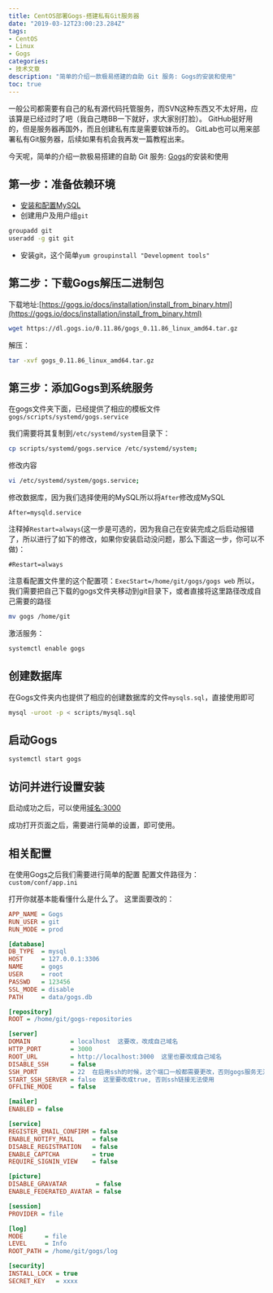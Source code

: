 ```yaml
---
title: CentOS部署Gogs-搭建私有Git服务器
date: "2019-03-12T23:00:23.284Z"
tags: 
- CentOS
- Linux
- Gogs
categories:
- 技术文章
description: "简单的介绍一款极易搭建的自助 Git 服务: Gogs的安装和使用"
toc: true
---
```



一般公司都需要有自己的私有源代码托管服务，而SVN这种东西又不太好用，应该算是已经过时了吧（我自己瞎BB一下就好，求大家别打脸）。
GitHub挺好用的，但是服务器再国外，而且创建私有库是需要软妹币的。
GitLab也可以用来部署私有Git服务器，后续如果有机会我再发一篇教程出来。

今天呢，简单的介绍一款极易搭建的自助 Git 服务: [Gogs](https://github.com/gogs/gogs)的安装和使用

## 第一步：准备依赖环境
* [安装和配置MySQL](https://github.com/a-gg/a-gg.github.io/issues/2)
* 创建用户及用户组`git`
```bash
groupadd git
useradd -g git git
```
* 安装git，这个简单`yum groupinstall "Development tools"`

## 第二步：下载Gogs解压二进制包
下载地址:[https://gogs.io/docs/installation/install_from_binary.html](https://gogs.io/docs/installation/install_from_binary.html)
```bash
wget https://dl.gogs.io/0.11.86/gogs_0.11.86_linux_amd64.tar.gz
```
解压：
```bash
tar -xvf gogs_0.11.86_linux_amd64.tar.gz
```

## 第三步：添加Gogs到系统服务
在gogs文件夹下面，已经提供了相应的模板文件`gogs/scripts/systemd/gogs.service`

我们需要将其复制到`/etc/systemd/system`目录下：
```bash
cp scripts/systemd/gogs.service /etc/systemd/system;
```

修改内容
```bash
vi /etc/systemd/system/gogs.service;
```
修改数据库，因为我们选择使用的MySQL所以将`After`修改成MySQL
```
After=mysqld.service
```

注释掉`Restart=always`(这一步是可选的，因为我自己在安装完成之后启动报错了，所以进行了如下的修改，如果你安装启动没问题，那么下面这一步，你可以不做)：
```
#Restart=always
```

注意看配置文件里的这个配置项：`ExecStart=/home/git/gogs/gogs web`
所以，我们需要把自己下载的gogs文件夹移动到git目录下，或者直接将这里路径改成自己需要的路径
```bash
mv gogs /home/git
```

激活服务：
```bash
systemctl enable gogs
```

## 创建数据库
在Gogs文件夹内也提供了相应的创建数据库的文件`mysqls.sql`，直接使用即可
```bash
mysql -uroot -p < scripts/mysql.sql
```

## 启动Gogs
```bash
systemctl start gogs
```

## 访问并进行设置安装
启动成功之后，可以使用[域名:3000](http://域名:3000)

成功打开页面之后，需要进行简单的设置，即可使用。

## 相关配置
在使用Gogs之后我们需要进行简单的配置
配置文件路径为： `custom/conf/app.ini`

打开你就基本能看懂什么是什么了。
这里面要改的：
```ini
APP_NAME = Gogs
RUN_USER = git
RUN_MODE = prod

[database]
DB_TYPE  = mysql
HOST     = 127.0.0.1:3306
NAME     = gogs
USER     = root
PASSWD   = 123456
SSL_MODE = disable
PATH     = data/gogs.db

[repository]
ROOT = /home/git/gogs-repositories

[server]
DOMAIN           = localhost  这要改，改成自己域名
HTTP_PORT        = 3000
ROOT_URL         = http://localhost:3000  这里也要改成自己域名
DISABLE_SSH      = false
SSH_PORT         = 22  在启用ssh的时候，这个端口一般都需要更改，否则gogs服务无法启动
START_SSH_SERVER = false  这里要改成true, 否则ssh链接无法使用
OFFLINE_MODE     = false

[mailer]
ENABLED = false

[service]
REGISTER_EMAIL_CONFIRM = false
ENABLE_NOTIFY_MAIL     = false
DISABLE_REGISTRATION   = false
ENABLE_CAPTCHA         = true
REQUIRE_SIGNIN_VIEW    = false

[picture]
DISABLE_GRAVATAR        = false
ENABLE_FEDERATED_AVATAR = false

[session]
PROVIDER = file

[log]
MODE      = file
LEVEL     = Info
ROOT_PATH = /home/git/gogs/log

[security]
INSTALL_LOCK = true
SECRET_KEY   = xxxx

```